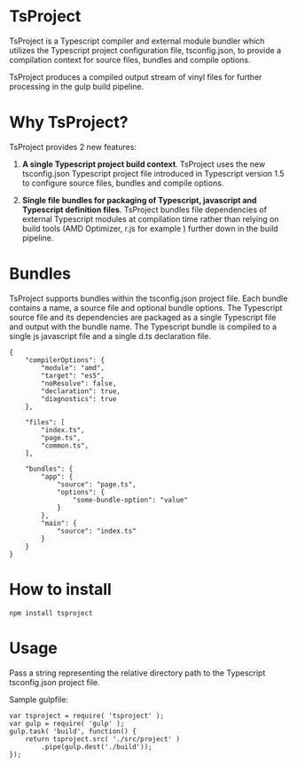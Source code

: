 # TsProject
TsProject is a Typescript compiler and external module bundler which utilizes the Typescript project configuration file, tsconfig.json, to provide a compilation context for source files, bundles and compile options.

TsProject produces a compiled output stream of vinyl files for further processing in the gulp build pipeline.

# Why TsProject?
TsProject provides 2 new features:

1. <b>A single Typescript project build context</b>. TsProject uses the new tsconfig.json Typescript project file introduced in Typescript version 1.5 to configure source files, bundles and compile options.

2. <b>Single file bundles for packaging of Typescript, javascript and Typescript definition files</b>. TsProject bundles file dependencies of external Typescript modules at compilation time rather than relying on build tools (AMD Optimizer, r.js for example ) further down in the build pipeline.

# Bundles
TsProject supports bundles within the tsconfig.json project file.  Each bundle contains a name, a source file and optional bundle options.
The Typescript source file and its dependencies are packaged as a single Typescript file and output with the bundle name. The Typescript bundle is compiled to a single js javascript file and a single d.ts declaration file.

```
{
    "compilerOptions": {
        "module": "amd",
        "target": "es5",
        "noResolve": false,
        "declaration": true,
        "diagnostics": true
    },

    "files": [
        "index.ts",
        "page.ts",
        "common.ts",
    ],
    
    "bundles": {
        "app": {
            "source": "page.ts",
            "options": { 
                "some-bundle-option": "value"  
            }
        },
        "main": {
            "source": "index.ts"
        }
    }
}
```

# How to install

```
npm install tsproject
```

# Usage
Pass a string representing the relative directory path to the Typescript tsconfig.json project file.

Sample gulpfile:

```
var tsproject = require( 'tsproject' );
var gulp = require( 'gulp' );
gulp.task( 'build', function() {
    return tsproject.src( './src/project' )
        .pipe(gulp.dest('./build'));
});
```
